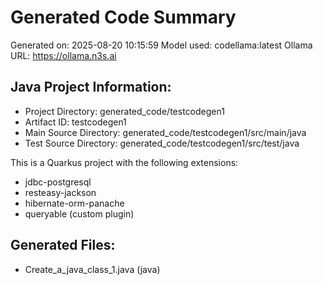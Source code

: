 # Generated Code Summary

Generated on: 2025-08-20 10:15:59
Model used: codellama:latest
Ollama URL: https://ollama.n3s.ai

## Java Project Information:
- Project Directory: generated_code/testcodegen1
- Artifact ID: testcodegen1
- Main Source Directory: generated_code/testcodegen1/src/main/java
- Test Source Directory: generated_code/testcodegen1/src/test/java

This is a Quarkus project with the following extensions:
- jdbc-postgresql
- resteasy-jackson
- hibernate-orm-panache
- queryable (custom plugin)


## Generated Files:
- Create_a_java_class_1.java (java)

